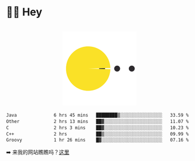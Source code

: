 
# 👋🏻 Hey
<div align="center">
	<br>
	<img src="https://raw.githubusercontent.com/Aniket965/Aniket965/master/pacman.svg?sanitize=true" width="200" height="200">
	<br>
</div>

<!--START_SECTION:waka-->

```txt
Java              6 hrs 45 mins   ████████▒░░░░░░░░░░░░░░░░   33.59 %
Other             2 hrs 13 mins   ██▓░░░░░░░░░░░░░░░░░░░░░░   11.07 %
C                 2 hrs 3 mins    ██▓░░░░░░░░░░░░░░░░░░░░░░   10.23 %
C++               2 hrs           ██▒░░░░░░░░░░░░░░░░░░░░░░   09.99 %
Groovy            1 hr 26 mins    █▓░░░░░░░░░░░░░░░░░░░░░░░   07.16 %
```

<!--END_SECTION:waka-->

 ➡️  来我的网站瞧瞧吗？[这里](https://www.shaolongfei.com)
